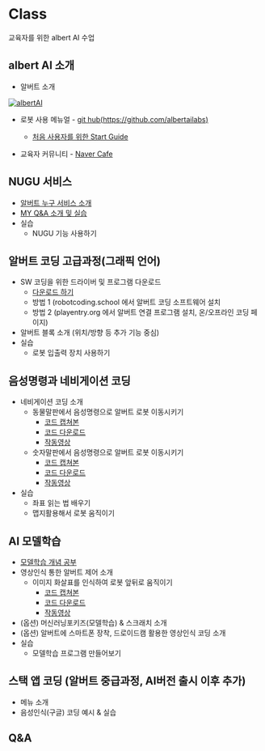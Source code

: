 # Class
교육자를 위한 albert AI 수업


albert AI 소개
--

 - 알버트 소개
 
 [![albertAI](http://img.youtube.com/vi/OWPsWUVkr_I/0.jpg)](https://youtu.be/OWPsWUVkr_I)


 - 로봇 사용 메뉴얼 - [git hub(https://github.com/albertailabs)](https://github.com/albertailabs) 
 
   - [처음 사용자를 위한 Start Guide](https://github.com/albertailabs/StartGuide)
   
 - 교육자 커뮤니티 - [Naver Cafe](https://cafe.naver.com/albertai)


NUGU 서비스 
--
- [알버트 누구 서비스 소개](https://github.com/albertailabs/Nugu)
- [MY Q&A 소개 및 실습](https://github.com/albertailabs/Social-MyQA)
- 실습
  - NUGU 기능 사용하기
 

알버트 코딩 고급과정(그래픽 언어)
--
- SW 코딩을 위한 드라이버 및 프로그램 다운로드
  - [다운로드 하기](https://github.com/albertailabs/SWCoding)
  - 방법 1 (robotcoding.school 에서 알버트 코딩 소프트웨어 설치
  - 방법 2 (playentry.org 에서 알버트 연결 프로그램 설치, 온/오프라인 코딩 페이지)
- 알버트 블록 소개 (위치/방향 등 추가 기능 중심)
- 실습
  - 로봇 입출력 장치 사용하기 
 

음성명령과 네비게이션 코딩
--
- 네비게이션 코딩 소개
  - 동물말판에서 음성명령으로 알버트 로봇 이동시키기
    - [코드 캡쳐본](https://github.com/albertailabs/Class/blob/master/%E1%84%8B%E1%85%A6%E1%86%AB%E1%84%90%E1%85%B3%E1%84%85%E1%85%B5_%E1%84%83%E1%85%A9%E1%86%BC%E1%84%86%E1%85%AE%E1%86%AF%E1%84%91%E1%85%A1%E1%86%AB%E1%84%91%E1%85%A1%E1%86%AB_%E1%84%8F%E1%85%A9%E1%84%83%E1%85%B3.pdf)
    - [코드 다운로드](https://github.com/albertailabs/Class/raw/master/%E1%84%8B%E1%85%A1%E1%86%AF%E1%84%87%E1%85%A5%E1%84%90%E1%85%B3_%E1%84%8B%E1%85%A6%E1%86%AB%E1%84%90%E1%85%B3%E1%84%85%E1%85%B5_%E1%84%83%E1%85%A9%E1%86%BC%E1%84%86%E1%85%AE%E1%86%AF%E1%84%86%E1%85%A1%E1%86%AF%E1%84%91%E1%85%A1%E1%86%AB%E1%84%8B%E1%85%A8%E1%84%8C%E1%85%A6.ent)
    - [작동영상](https://youtu.be/deA_1nKoCxM)
  - 숫자말판에서 음성명령으로 알버트 로봇 이동시키기
    - [코드 캡쳐본](https://github.com/albertailabs/Class/blob/master/%E1%84%8B%E1%85%A1%E1%86%AF%E1%84%87%E1%85%A5%E1%84%90%E1%85%B3_%E1%84%8B%E1%85%A6%E1%86%AB%E1%84%90%E1%85%B3%E1%84%85%E1%85%B5_%E1%84%89%E1%85%AE%E1%86%BA%E1%84%8C%E1%85%A1%E1%84%86%E1%85%A1%E1%86%AF%E1%84%91%E1%85%A1%E1%86%AB%E1%84%8F%E1%85%A9%E1%84%83%E1%85%B3.pdf)
    - [코드 다운로드](https://github.com/albertailabs/Class/raw/master/%E1%84%8B%E1%85%A1%E1%86%AF%E1%84%87%E1%85%A5%E1%84%90%E1%85%B3_%E1%84%8B%E1%85%A6%E1%86%AB%E1%84%90%E1%85%B3%E1%84%85%E1%85%B5_%E1%84%89%E1%85%AE%E1%86%BA%E1%84%8C%E1%85%A1%E1%84%86%E1%85%A1%E1%86%AF%E1%84%91%E1%85%A1%E1%86%AB%E1%84%8B%E1%85%A8%E1%84%8C%E1%85%A6.ent)
    - [작동영상](https://youtu.be/fxqsQbNNGDs) 
- 실습
  - 좌표 읽는 법 배우기 
  - 맵지활용해서 로봇 움직이기

 

AI 모델학습
--
- [모델학습 개념 공부](https://teachablemachine.withgoogle.com/)
- 영상인식 통한 알버트 제어 소개
  - 이미지 화살표를 인식하여 로봇 앞뒤로 움직이기 
    - [코드 캡쳐본](https://github.com/albertailabs/Class/blob/master/%E1%84%8B%E1%85%A1%E1%86%AF%E1%84%87%E1%85%A5%E1%84%90%E1%85%B3_%E1%84%8B%E1%85%A6%E1%86%AB%E1%84%90%E1%85%B3%E1%84%85%E1%85%B5_%E1%84%92%E1%85%AA%E1%84%89%E1%85%A1%E1%86%AF%E1%84%91%E1%85%AD%E1%84%8B%E1%85%B5%E1%86%AB%E1%84%89%E1%85%B5%E1%86%A8%E1%84%8F%E1%85%A9%E1%84%83%E1%85%B3.pdf)
    - [코드 다운로드](https://github.com/albertailabs/Class/raw/master/%E1%84%8B%E1%85%A1%E1%86%AF%E1%84%87%E1%85%A5%E1%84%90%E1%85%B3_%E1%84%8B%E1%85%A6%E1%86%AB%E1%84%90%E1%85%B3%E1%84%85%E1%85%B5_%E1%84%92%E1%85%AA%E1%84%89%E1%85%A1%E1%86%AF%E1%84%91%E1%85%AD%E1%84%8B%E1%85%B5%E1%86%AB%E1%84%89%E1%85%B5%E1%86%A8%E1%84%8B%E1%85%A8%E1%84%8C%E1%85%A6.ent)
    - [작동영상](https://youtu.be/i-gIjgEICAY)
- (옵션) 머신러닝포키즈(모델학습) & 스크래치 소개
- (옵션) 알버트에 스마트폰 장착, 드로이드캠 활용한 영상인식 코딩 소개 
- 실습
  - 모델학습 프로그램 만들어보기 
 

스택 앱 코딩 (알버트 중급과정, AI버전 출시 이후 추가)
--
- 메뉴 소개
- 음성인식(구글) 코딩 예시 & 실습

Q&A
--

